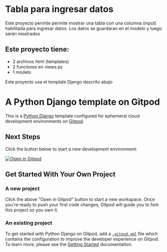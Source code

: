 # Tabla para ingresar datos

Este proyecto permite permite mostrar una tabla con una columna (input) habilitada para ingresar datos.
Los datos se guardaran en el modelo y luego serán mostrados

## Este proyecto tiene:
- 2 archivos html (templates)
- 2 funciones en views.py
- 1 modelo


Este proyecto usa el template Django descrito abajo

# A Python Django template on Gitpod

This is a [Python Django](https://www.djangoproject.com) template configured for ephemeral cloud development environments on [Gitpod](https://www.gitpod.io/).

## Next Steps

Click the button below to start a new development environment:

[![Open in Gitpod](https://gitpod.io/button/open-in-gitpod.svg)](https://gitpod.io/#https://github.com/gitpod-io/template-python-django)

## Get Started With Your Own Project

### A new project

Click the above "Open in Gitpod" button to start a new workspace. Once you're ready to push your first code changes, Gitpod will guide you to fork this project so you own it.

### An existing project

To get started with Python Django on Gitpod, add a [`.gitpod.yml`](./.gitpod.yml) file which contains the configuration to improve the developer experience on Gitpod. To learn more, please see the [Getting Started](https://www.gitpod.io/docs/getting-started) documentation.
